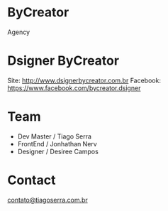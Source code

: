 # ByCreator
Agency

# Dsigner ByCreator

Site: http://www.dsignerbycreator.com.br
Facebook: https://www.facebook.com/bycreator.dsigner

# Team

  - Dev Master / Tiago Serra
  - FrontEnd / Jonhathan Nerv
  - Designer / Desiree Campos

# Contact
contato@tiagoserra.com.br

